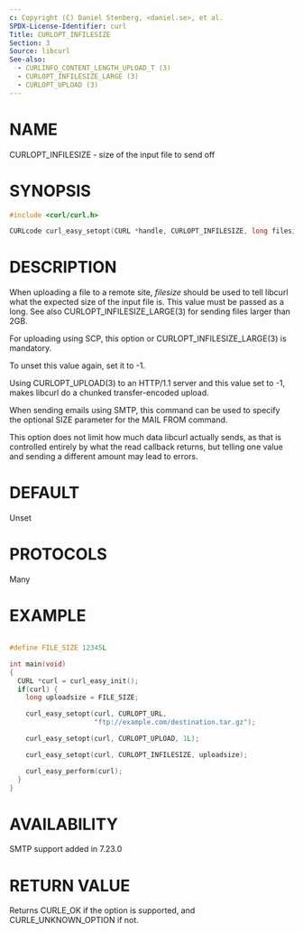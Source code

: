 ```yaml
---
c: Copyright (C) Daniel Stenberg, <daniel.se>, et al.
SPDX-License-Identifier: curl
Title: CURLOPT_INFILESIZE
Section: 3
Source: libcurl
See-also:
  - CURLINFO_CONTENT_LENGTH_UPLOAD_T (3)
  - CURLOPT_INFILESIZE_LARGE (3)
  - CURLOPT_UPLOAD (3)
---
```


# NAME

CURLOPT_INFILESIZE - size of the input file to send off

# SYNOPSIS

~~~c
#include <curl/curl.h>

CURLcode curl_easy_setopt(CURL *handle, CURLOPT_INFILESIZE, long filesize);
~~~

# DESCRIPTION

When uploading a file to a remote site, *filesize* should be used to tell
libcurl what the expected size of the input file is. This value must be passed
as a long. See also CURLOPT_INFILESIZE_LARGE(3) for sending files larger
than 2GB.

For uploading using SCP, this option or CURLOPT_INFILESIZE_LARGE(3) is
mandatory.

To unset this value again, set it to -1.

Using CURLOPT_UPLOAD(3) to an HTTP/1.1 server and this value set to -1, makes
libcurl do a chunked transfer-encoded upload.

When sending emails using SMTP, this command can be used to specify the
optional SIZE parameter for the MAIL FROM command.

This option does not limit how much data libcurl actually sends, as that is
controlled entirely by what the read callback returns, but telling one value
and sending a different amount may lead to errors.

# DEFAULT

Unset

# PROTOCOLS

Many

# EXAMPLE

~~~c

#define FILE_SIZE 12345L

int main(void)
{
  CURL *curl = curl_easy_init();
  if(curl) {
    long uploadsize = FILE_SIZE;

    curl_easy_setopt(curl, CURLOPT_URL,
                     "ftp://example.com/destination.tar.gz");

    curl_easy_setopt(curl, CURLOPT_UPLOAD, 1L);

    curl_easy_setopt(curl, CURLOPT_INFILESIZE, uploadsize);

    curl_easy_perform(curl);
  }
}
~~~

# AVAILABILITY

SMTP support added in 7.23.0

# RETURN VALUE

Returns CURLE_OK if the option is supported, and CURLE_UNKNOWN_OPTION if not.
